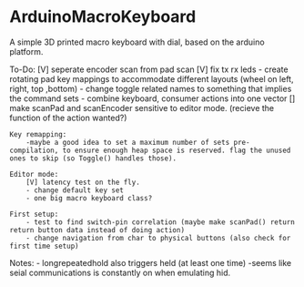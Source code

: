 # ArduinoMacroKeyboard
A simple 3D printed macro keyboard with dial, based on the arduino platform.

To-Do:
    [V] seperate encoder scan from pad scan
    [V] fix tx rx leds
    - create rotating pad key mappings to accommodate different layouts (wheel on left, right, top ,bottom)
    - change toggle related names to something that implies the command sets
    - combine keyboard, consumer actions into one vector
    [] make scanPad and scanEncoder sensitive to editor mode. (recieve the function of the action wanted?)

    Key remapping:
        -maybe a good idea to set a maximum number of sets pre-compilation, to ensure enough heap space is reserved. flag the unused ones to skip (so Toggle() handles those).

    Editor mode:
        [V] latency test on the fly.
        - change default key set
        - one big macro keyboard class?

    First setup:
        - test to find switch-pin correlation (maybe make scanPad() return return button data instead of doing action)
        - change navigation from char to physical buttons (also check for first time setup)

Notes:
    - longrepeatedhold also triggers held (at least one time)
    -seems like seial communications is constantly on when emulating hid.